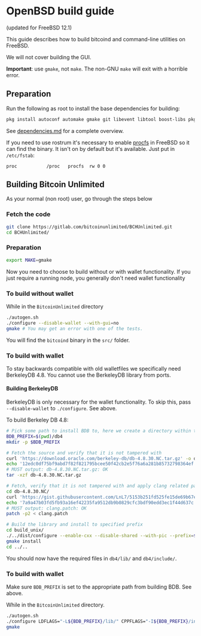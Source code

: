# OpenBSD build guide
(updated for FreeBSD 12.1)

This guide describes how to build bitcoind and command-line utilities on FreeBSD.

We will not cover building the GUI.

**Important**: use `gmake`, not `make`. The non-GNU `make` will exit with a horrible error.

## Preparation

Run the following as root to install the base dependencies for building:

```bash
pkg install autoconf automake gmake git libevent libtool boost-libs pkgconf openssl python
```

See [dependencies.md](dependencies.md) for a complete overview.

If you need to use rostrum it's necessary to enable
[procfs](https://man.freebsd.org/cgi/man.cgi?query=procfs) in FreeBSD so it can
find the binary. It isn't on by default but it's available.
Just put in `/etc/fstab`:

```
proc	       /proc   procfs  rw 0 0
```

## Building Bitcoin Unlimited

As your normal (non root) user, go through the steps below

### Fetch the code

```bash
git clone https://gitlab.com/bitcoinunlimited/BCHUnlimited.git
cd BCHUnlimited/
```

### Preparation

```bash
export MAKE=gmake
```

Now you need to choose to build without or with wallet functionality. If you just require a running node, you generally don't need wallet functionality

### To build without wallet

While in the `BitcoinUnlimited` directory

```bash
./autogen.sh
./configure --disable-wallet --with-gui=no
gmake # You may get an error with one of the tests.
```

You will find the `bitcoind` binary in the `src/` folder.


### To build with wallet

To stay backwards compatible with old walletfiles we specifically need BerkeleyDB 4.8.
You cannot use the BerkeleyDB library from ports.


#### Building BerkeleyDB

BerkeleyDB is only necessary for the wallet functionality. To skip this, pass `--disable-wallet` to `./configure`. See above.

To build Berkeley DB 4.8:

```bash
# Pick some path to install BDB to, here we create a directory within the bitcoin directory
BDB_PREFIX=$(pwd)/db4
mkdir -p $BDB_PREFIX

# Fetch the source and verify that it is not tampered with
curl 'https://download.oracle.com/berkeley-db/db-4.8.30.NC.tar.gz' -o db-4.8.30.NC.tar.gz
echo '12edc0df75bf9abd7f82f821795bcee50f42cb2e5f76a6a281b85732798364ef  db-4.8.30.NC.tar.gz' | shasum -c
# MUST output: db-4.8.30.NC.tar.gz: OK
tar -xzf db-4.8.30.NC.tar.gz

# Fetch, verify that it is not tampered with and apply clang related patch
cd db-4.8.30.NC/
curl 'https://gist.githubusercontent.com/LnL7/5153b251fd525fe15de69b67e63a6075/raw/7778e9364679093a32dec2908656738e16b6bdcb/clang.patch' -o clang.patch
echo '7a9a47b03fd5fb93a16ef42235fa9512db9b0829cfc3bdf90edd3ec1f44d637c  clang.patch' | shasum -c
# MUST output: clang.patch: OK
patch -p2 < clang.patch

# Build the library and install to specified prefix
cd build_unix/
./../dist/configure --enable-cxx --disable-shared --with-pic --prefix=$BDB_PREFIX
gmake install
cd ../..
```

You should now have the required files in `db4/lib/` and `db4/include/`.

### To build with wallet

Make sure `BDB_PREFIX` is set to the appropriate path from building BDB. See above.

While in the `BitcoinUnlimited` directory.

```bash
./autogen.sh
./configure LDFLAGS="-L${BDB_PREFIX}/lib/" CPPFLAGS="-I${BDB_PREFIX}/include/" --with-gui=no
gmake
```

